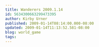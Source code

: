 ```yaml
---
title: Wanderers 2009.1.14
id: 5634300663299473395
author: Kirby Urner
published: 2009-01-14T08:14:00.000-08:00
updated: 2009-01-14T11:13:52.581-08:00
blog: world_game
tags: 
---
```


